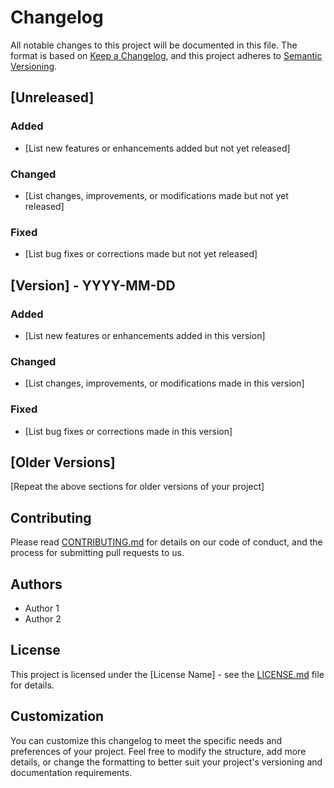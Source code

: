 
# Changelog

All notable changes to this project will be documented in this file. The format is based on [Keep a Changelog](https://keepachangelog.com/en/1.0.0/), and this project adheres to [Semantic Versioning](https://semver.org/spec/v2.0.0.html).

## [Unreleased]

### Added

- [List new features or enhancements added but not yet released]

### Changed

- [List changes, improvements, or modifications made but not yet released]

### Fixed

- [List bug fixes or corrections made but not yet released]

## [Version] - YYYY-MM-DD

### Added

- [List new features or enhancements added in this version]

### Changed

- [List changes, improvements, or modifications made in this version]

### Fixed

- [List bug fixes or corrections made in this version]

## [Older Versions]

[Repeat the above sections for older versions of your project]

## Contributing

Please read [CONTRIBUTING.md](./contributing-template.md) for details on our code of conduct, and the process for submitting pull requests to us.

## Authors

- Author 1
- Author 2

## License

This project is licensed under the [License Name] - see the [LICENSE.md](./license-template.md) file for details.

## Customization

You can customize this changelog to meet the specific needs and preferences of your project. Feel free to modify the structure, add more details, or change the formatting to better suit your project's versioning and documentation requirements.
